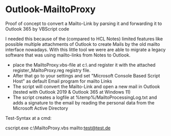 # Outlook-MailtoProxy
Proof of concept to convert a Mailto-Link by parsing it and forwarding it to Outlook 365 by VBScript code

I needed this because of the (compared to HCL Notes) limited features like possible multiple attachments of Outlook to create Mails by the old mailto interface nowadays.
With this little tool we were are able to migrate a legacy software that was using mailto-links from Notes to Outlook.

- place the MailtoProxy.vbs-file at c:\ and register it with the attached register_MailtoProxy.reg registry file.
- After that go to your settings and set "Microsoft Console Based Script Host" as default Email program for mailto Links
- The script will convert the Mailto-Link and open a new mail in Outlook (tested with Outlook 2019 & Outlook 365 at Windows 11)
- The script creates a logfile at %temp%/MailtoProcessingLog.txt and adds a signature to the email by reading the personal data from the Microsoft Active Directory
  
Test-Syntax at a cmd:

cscript.exe c:\MailtoProxy.vbs mailto:test@test.de

